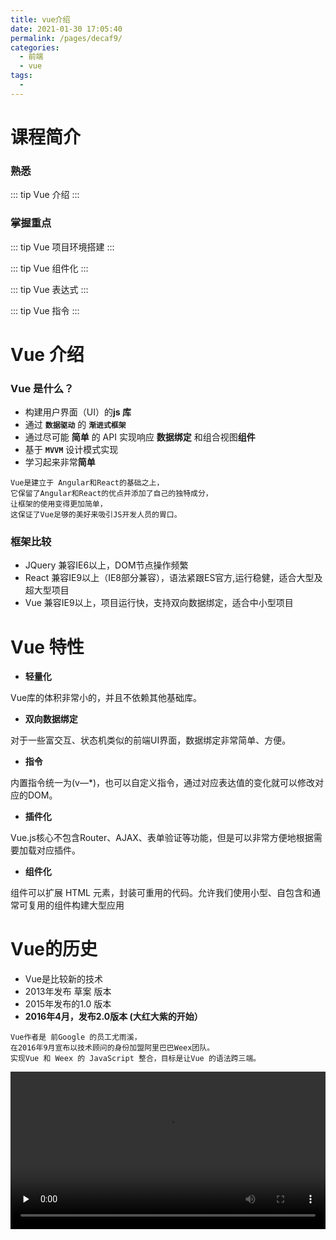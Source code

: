 ```yaml
---
title: vue介绍
date: 2021-01-30 17:05:40
permalink: /pages/decaf9/
categories:
  - 前端
  - vue
tags:
  -
---
```


# 课程简介

### 熟悉

::: tip Vue 介绍
:::

### 掌握重点

::: tip Vue 项目环境搭建
:::

::: tip Vue 组件化
:::

::: tip Vue 表达式
:::

::: tip Vue 指令
:::

# Vue 介绍

### Vue 是什么？

- 构建用户界面（UI）的**js 库**
- 通过 **`数据驱动`** 的 **`渐进式框架`**
- 通过尽可能 **简单** 的 API 实现响应 **数据绑定** 和组合视图**组件**
- 基于 **`MVVM`** 设计模式实现
- 学习起来非常**简单**

```text
Vue是建立于 Angular和React的基础之上，
它保留了Angular和React的优点并添加了自己的独特成分，
让框架的使用变得更加简单，
这保证了Vue足够的美好来吸引JS开发人员的胃口。
```

### 框架比较

* JQuery 兼容IE6以上，DOM节点操作频繁
* React 兼容IE9以上（IE8部分兼容），语法紧跟ES官方,运行稳健，适合大型及超大型项目
* Vue 兼容IE9以上，项目运行快，支持双向数据绑定，适合中小型项目


# Vue 特性

- **轻量化**

Vue库的体积非常小的，并且不依赖其他基础库。

- **双向数据绑定**

对于一些富交互、状态机类似的前端UI界面，数据绑定非常简单、方便。

- **指令**

内置指令统一为(v—*)，也可以自定义指令，通过对应表达值的变化就可以修改对应的DOM。
- **插件化**

Vue.js核心不包含Router、AJAX、表单验证等功能，但是可以非常方便地根据需要加载对应插件。

- **组件化** 

组件可以扩展 HTML 元素，封装可重用的代码。允许我们使用小型、自包含和通常可复用的组件构建大型应用

# Vue的历史
* Vue是比较新的技术
* 2013年发布 草案 版本
* 2015年发布的1.0 版本
* **2016年4月，发布2.0版本 (大红大紫的开始）**

```
Vue作者是 前Google 的员工尤雨溪，
在2016年9月宣布以技术顾问的身份加盟阿里巴巴Weex团队。
实现Vue 和 Weex 的 JavaScript 整合，目标是让Vue 的语法跨三端。
```
<video id="video" controls="" preload="none" style="width:100%">
    <source id="mp4" src="http://file.gotang.cn/video/vue01.mp4">
</video>
